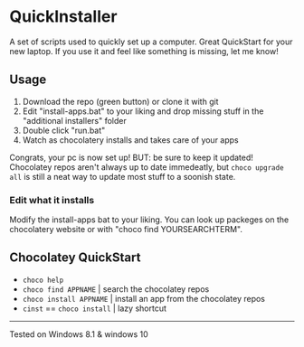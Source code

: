 # QuickInstaller
A set of scripts used to quickly set up a computer. Great QuickStart for your new laptop.
If you use it and feel like something is missing, let me know!

## Usage
1. Download the repo (green button) or clone it with git
2. Edit "install-apps.bat" to your liking and drop missing stuff in the "additional installers" folder
3. Double click "run.bat"
4. Watch as chocolatery installs and takes care of your apps   

Congrats, your pc is now set up! BUT: be sure to keep it updated! 
Chocolatey repos aren't always up to date immedeatly, but `choco upgrade all` is still a neat way to update most stuff to a soonish state.

### Edit what it installs
Modify the install-apps bat to your liking. You can look up packeges on the chocolatery website or with "choco find YOURSEARCHTERM".

## Chocolatey QuickStart
- `choco help`
- `choco find APPNAME` | search the chocolatey repos
- `choco install APPNAME` | install an app from the chocolatey repos
- `cinst` == `choco install` | lazy shortcut

---
Tested on Windows 8.1 & windows 10
